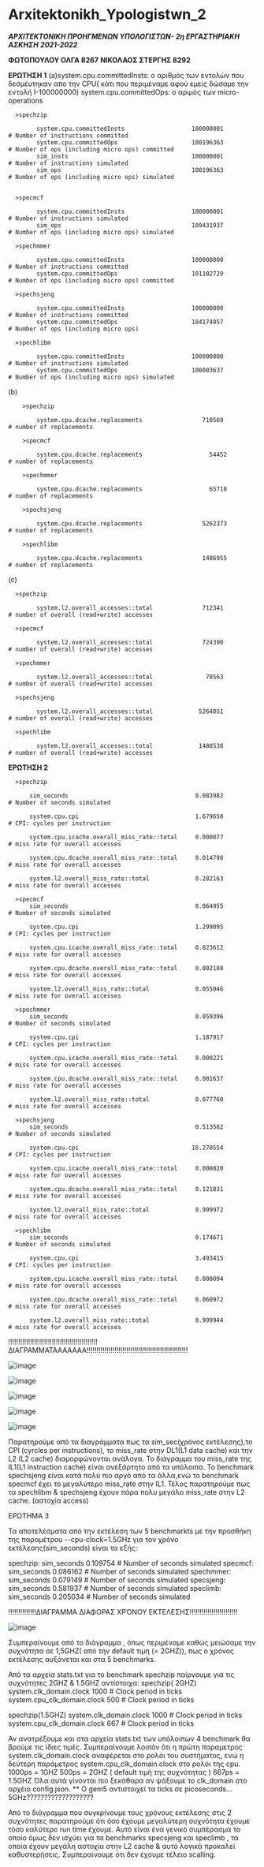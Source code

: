 # Arxitektonikh_Ypologistwn_2
_**ΑΡΧΙΤΕΚΤΟΝΙΚΗ ΠΡΟΗΓΜΕΝΩΝ ΥΠΟΛΟΓΙΣΤΩΝ- 2η ΕΡΓΑΣΤΗΡΙΑΚΗ ΑΣΚΗΣΗ**_
                   _**2021-2022**_
 
 **ΦΩΤΟΠΟΥΛΟΥ ΟΛΓΑ 8267**
 **ΝΙΚΟΛΑΟΣ ΣΤΕΡΓΗΣ 8292**

**ΕΡΩΤΗΣΗ 1**
(a)system.cpu.committedInsts: ο αριθμός των εντολών που δεσμέυτηκαν απο την CPU( κάτι που περιμέναμε αφού εμείς δώσαμε την εντολή Ι-100000000)
   system.cpu.committedOps: o αριμός των micro-operations 

      >spechzip 
      
            system.cpu.committedInsts                   100000001                       # Number of instructions committed
            system.cpu.committedOps                     100196363                       # Number of ops (including micro ops) committed
            sim_insts                                   100000001                       # Number of instructions simulated
            sim_ops                                     100196363                       # Number of ops (including micro ops) simulated


      >specmcf 
      
            system.cpu.committedInsts                   100000001                       # Number of instructions simulated
            sim_ops                                     109431937                       # Number of ops (including micro ops) simulated

      >spechmmer

            system.cpu.committedInsts                   100000000                       # Number of instructions committed
            system.cpu.committedOps                     101102729                       # Number of ops (including micro ops) committed

      >spechsjeng
      
            system.cpu.committedInsts                   100000000                       # Number of instructions committed
            system.cpu.committedOps                     184174857                       # Number of ops (including micro ops) 

      >spechlibm
      
            system.cpu.committedInsts                   100000000                       # Number of instructions simulated
            system.cpu.committedOps                     100003637                       # Number of ops (including micro ops) simulated


(b)

        >spechzip 
        
            system.cpu.dcache.replacements                 710569                       # number of replacements

        >specmcf
        
            system.cpu.dcache.replacements                   54452                       # number of replacements

        >spechmmer
        
            system.cpu.dcache.replacements                   65718                       # number of replacements

        >spechsjeng
        
            system.cpu.dcache.replacements                 5262373                       # number of replacements

        >spechlibm
        
            system.cpu.dcache.replacements                 1486955                       # number of replacements

(c)

      >spechzip 
      
            system.l2.overall_accesses::total              712341                       # number of overall (read+write) accesses
            
      >specmcf
      
            system.l2.overall_accesses::total              724390                       # number of overall (read+write) accesses
            
      >spechmmer
     
            system.l2.overall_accesses::total               70563                       # number of overall (read+write) accesses
            
      >spechsjeng
      
            system.l2.overall_accesses::total             5264051                       # number of overall (read+write) accesses
      
      >spechlibm
      
            system.l2.overall_accesses::total             1488538                       # number of overall (read+write) accesses











**ΕΡΩΤΗΣΗ 2**

      >spechzip 
      
          sim_seconds                                    0.083982                       # Number of seconds simulated
          
          system.cpu.cpi                                 1.679650                       # CPI: cycles per instruction
          
          system.cpu.icache.overall_miss_rate::total     0.000077                       # miss rate for overall accesses
          
          system.cpu.dcache.overall_miss_rate::total     0.014798                       # miss rate for overall accesses
          
          system.l2.overall_miss_rate::total             0.282163                       # miss rate for overall accesses

      >specmcf 
          sim_seconds                                    0.064955                       # Number of seconds simulated
          
          system.cpu.cpi                                 1.299095                       # CPI: cycles per instruction
         
          system.cpu.icache.overall_miss_rate::total     0.023612                       # miss rate for overall accesses
          
          system.cpu.dcache.overall_miss_rate::total     0.002108                       # miss rate for overall accesses
          
          system.l2.overall_miss_rate::total             0.055046                       # miss rate for overall accesses

      >spechmmer
          sim_seconds                                    0.059396                       # Number of seconds simulated
          
          system.cpu.cpi                                 1.187917                       # CPI: cycles per instruction
          
          system.cpu.icache.overall_miss_rate::total     0.000221                       # miss rate for overall accesses
          
          system.cpu.dcache.overall_miss_rate::total     0.001637                       # miss rate for overall accesses
          
          system.l2.overall_miss_rate::total             0.077760                       # miss rate for overall accesses

      >spechsjeng
          sim_seconds                                    0.513582                       # Number of seconds simulated
          
          system.cpu.cpi                                10.270554                       # CPI: cycles per instruction
          
          system.cpu.icache.overall_miss_rate::total     0.000020                       # miss rate for overall accesses
          
          system.cpu.dcache.overall_miss_rate::total     0.121831                       # miss rate for overall accesses
          
          system.l2.overall_miss_rate::total             0.999972                       # miss rate for overall accesses

      >spechlibm 
          sim_seconds                                    0.174671                       # Number of seconds simulated
          
          system.cpu.cpi                                 3.493415                       # CPI: cycles per instruction
          
          system.cpu.icache.overall_miss_rate::total     0.000094                       # miss rate for overall accesses
          
          system.cpu.dcache.overall_miss_rate::total     0.060972                       # miss rate for overall accesses
          
          system.l2.overall_miss_rate::total             0.999944                       # miss rate for overall accesses


!!!!!!!!!!!!!!!!!!!!!!!!!!!!!!!!!!!!!!!!!!!!!ΔΙΑΓΡΑΜΜΑΤΑΑΑΑΑΑΑ!!!!!!!!!!!!!!!!!!!!!!!!!!!!!!!!!!!!!!!!!!!!!!!!!!!

![image](https://user-images.githubusercontent.com/95879036/146424548-c51d4e97-17a8-4426-b56c-ae2b0a76fa1c.png)

![image](https://user-images.githubusercontent.com/95879036/146424689-624aed56-7a83-4408-b47c-7863c7f14863.png)

![image](https://user-images.githubusercontent.com/95879036/146425200-313c86cb-f924-413a-93c3-026c36fb548b.png)

![image](https://user-images.githubusercontent.com/95879036/146424879-c6dd780c-53fd-4c9e-ba6a-45370e7bfcee.png)

![image](https://user-images.githubusercontent.com/95879036/146425008-cefbdb05-50db-4b8c-9e3d-4ecae22f0a55.png)



Παρατηρούμε από τα διαγράμματα πως τα sim_sec(χρόνος εκτέλεσης),το CPI (cyrcles per instructions), το miss_rate στην DL1(L1 data cache) 
και την L2 (L2 cache) διαμορφώνονται ανάλογα. Το διάγραμμα του miss_rate της IL1(L1 instruction cache) είναι ανεξάρτητο από τα υπόλοιπα. 
Το benchmark spechsjeng είναι κατά πολύ πιο αργό από τα άλλα,ενώ το benchmark specmcf έχει το μεγαλύτερο miss_rate στην IL1.
Τέλος παρατηρούμε πως τα spechlibm & spechsjeng έχουν πάρα πολυ μεγάλο miss_rate στην L2 cache. (αστοχία access)

 

ΕΡΩΤΗΜΑ 3

Τα αποτελέσματα από την εκτέλεση των 5 benchmarkts με την προσθήκη της παραμέτρου --cpu-clock=1.5GHz για τον χρόνο εκτέλεσης(sim_seconds) είναι τα εξής:

spechzip:  sim_seconds                                    0.109754                       # Number of seconds simulated
specmcf:   sim_seconds                                    0.086162                       # Number of seconds simulated
spechmmer: sim_seconds                                    0.079149                       # Number of seconds simulated
specsjeng: sim_seconds                                    0.581937                       # Number of seconds simulated
speclimb:  sim_seconds                                    0.205034                       # Number of seconds simulated




!!!!!!!!!!!!!!ΔΙΑΓΡΑΜΜΑ ΔΙΑΦΟΡΑΣ ΧΡΌΝΟΥ ΕΚΤΕΛΕΣΗΣ!!!!!!!!!!!!!!!!!!!!!!!!

![image](https://user-images.githubusercontent.com/95879036/146425403-ef458213-e528-4f5f-8790-12f13e1a162e.png)




Συμπεραίνουμε από το διάγραμμα , όπως περιμέναμε καθώς μειώσαμε την συχνότητα σε 1,5GHZ( από την default τιμη (= 2GHZ)), πως ο χρόνος εκτέλεσης αυξάνεται και στα 5 benchmarks. 

Από τα αρχεία stats.txt για το benchmark spechzip παίρνουμε για τις συχνότητες 2GHZ & 1.5GHZ αντίστοιχα:
spechzip( 2GHZ)
system.clk_domain.clock                          1000                       # Clock period in ticks
system.cpu_clk_domain.clock                       500                       # Clock period in ticks


spechzip(1.5GHZ)
system.clk_domain.clock                          1000                       # Clock period in ticks
system.cpu_clk_domain.clock                       667                       # Clock period in ticks


Αν ανατρέξουμε και στα αρχεία stats.txt των υπόλοιπων 4 benchmark θα βρούμε τις ίδιες τιμές.
Συμπεραίνουμε λοιπόν ότι η πρώτη παραμετρος system.clk_domain.clock αναφέρεται στο ρολόι του συστήματος, ενώ η δεύτερη παράμετρος system.cpu_clk_domain.clock στο ρολόι της cpu. 
1000ps = 1GHZ
500ps = 2GHZ ( default τιμή της συχνότητας )
667ps = 1.5GHZ 
Όλα αυτά γίνονται πιο ξεκάθαρα αν ψάξουμε το clk_domain στο αρχέιο config.json.
** Ο gem5 αντιστοιχεί τα ticks σε picoseconds...                          5GHz???????????????????

Από το διάγραμμα που συγκρίνουμε τους χρόνους εκτέλεσης στις 2 συχνότητες παρατηρούμε ότι όσο έχουμε μεγαλύτερη συχνότητα έχουμε τόσο 
καλύτερο run time έχουμε. Αυτό είναι ένα γενικό συμπέρασμα το οποίο όμως δεν ισχύει για τα benchmarks specsjeng και speclimb , τα οποία έχουν μεγάλη αστοχία στην L2 cache & αυτό λογικά προκαλεί καθυστερήσεις. Συμπεραίνουμε ότι δεν έχουμε τέλειο scalling. 


